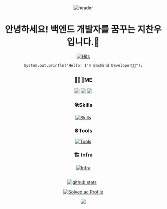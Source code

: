 <div align="center">

![header](https://capsule-render.vercel.app/api?type=soft&color=gradient&fontAlign=30&fontSize=30&textBg=true&desc=Backend%20Developer&text=%20%20지찬우%20%20&descAlign=60&descAlignY=50&&descSize=30)
 
# 안녕하세요! 백엔드 개발자를 꿈꾸는 지찬우입니다.👋
  
[![Hits](https://hits.seeyoufarm.com/api/count/incr/badge.svg?url=https%3A%2F%2Fgithub.com%2Fjcw1031&count_bg=%232F6DC4&title_bg=%23555555&icon=github.svg&icon_color=%23EDEDED&title=hits&edge_flat=false)](https://hits.seeyoufarm.com)
  
<pre><code>System.out.println("Hello! I'm BackEnd Developer👨‍💻");</code></pre>
 
## 

### 👨🏻‍💻ME
<a href="https://woopaca.notion.site/a0abc390134d40979f64a26cea4de23e" target="_blank"><img src="https://img.shields.io/badge/Portfolio-FFFFFF?style=flat&logo=Notion&logoColor=black"/></a>
<a href="https://woopaca.tistory.com/" target="_blank"><img src="https://img.shields.io/badge/Tistory-FF5A4A?style=flat&logo=Tistory&logoColor=white"/></a>
<a href="https://velog.io/@jcw1031" target="_blank"><img src="https://img.shields.io/badge/Velog-20C997?style=flat&logo=Velog&logoColor=white"/></a>

### 🛠Skills
[![Skills](https://go-skill-icons.vercel.app/api/icons?i=java,spring,mysql,reactnative)](https://github.com/jcw1031)

### ⚙️Tools
[![Tools](https://go-skill-icons.vercel.app/api/icons?i=idea,git)](https://github.com/jcw1031)
 
### 🏗️ Infra

[![Infra](https://go-skill-icons.vercel.app/api/icons?i=aws,docker)](https://github.com/jcw1031)

##

[![github stats](https://github-readme-stats-eight-theta.vercel.app/api?username=jcw1031&theme=tokyonight&show_icons=true&hide_border=true)](https://github.com/jcw1031)&nbsp;&nbsp;   

[![Solved.ac Profile](http://mazassumnida.wtf/api/v2/generate_badge?boj=jcw1031)](https://solved.ac/jcw1031/)

<a href="https://github.com/devxb/gitanimals">
  <img src="https://render.gitanimals.org/farms/jcw1031"/>
</a>
</div>
